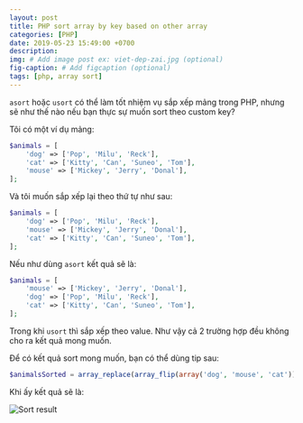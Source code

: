```yaml
---
layout: post
title: PHP sort array by key based on other array
categories: [PHP]
date: 2019-05-23 15:49:00 +0700
description: 
img: # Add image post ex: viet-dep-zai.jpg (optional)
fig-caption: # Add figcaption (optional)
tags: [php, array sort]
---
```

`asort` hoặc `usort` có thể làm tốt nhiệm vụ sắp xếp mảng trong PHP, nhưng sẽ như thế nào nếu bạn thực sự muốn sort theo custom key?

Tôi có một ví dụ mảng:

```php
$animals = [
    'dog' => ['Pop', 'Milu', 'Reck'],
    'cat' => ['Kitty', 'Can', 'Suneo', 'Tom'],
    'mouse' => ['Mickey', 'Jerry', 'Donal'],
];
```

Và tôi muốn sắp xếp lại theo thứ tự như sau:

```php
$animals = [
    'dog' => ['Pop', 'Milu', 'Reck'],
    'mouse' => ['Mickey', 'Jerry', 'Donal'],
    'cat' => ['Kitty', 'Can', 'Suneo', 'Tom'],
];
```

Nếu như dùng `asort` kết quả sẽ là:

```php
$animals = [
    'mouse' => ['Mickey', 'Jerry', 'Donal'],
    'dog' => ['Pop', 'Milu', 'Reck'],
    'cat' => ['Kitty', 'Can', 'Suneo', 'Tom'],
];
```

Trong khi `usort` thì sắp xếp theo value. Như vậy cả 2 trường hợp đều không cho ra kết quả mong muốn.

Để có kết quả sort mong muốn, bạn có thể dùng tip sau:

```php
$animalsSorted = array_replace(array_flip(array('dog', 'mouse', 'cat')), $animals);
```

Khi ấy kết quả sẽ là:

![Sort result](https://toilamit.com/wp-content/uploads/2019/05/php-sort-array-by-key-based-on-other-array.png "Sort array by key based on other array")
